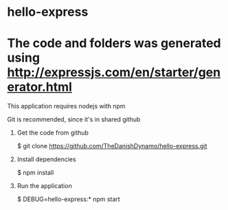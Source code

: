 # hello-express
# The code and folders was generated using http://expressjs.com/en/starter/generator.html

This application requires nodejs with npm

Git is recommended, since it's in shared github

1) Get the code from github

    $ git clone https://github.com/TheDanishDynamo/hello-express.git
    
2) Install dependencies

    $ npm install
    
3) Run the application

    $ DEBUG=hello-express:* npm start






